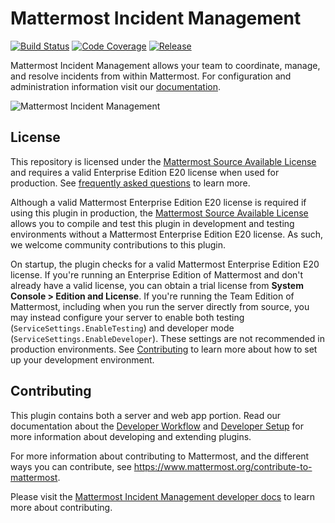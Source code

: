 # Mattermost Incident Management

[![Build Status](https://img.shields.io/circleci/project/github/mattermost/mattermost-plugin-incident-management/master.svg)](https://circleci.com/gh/mattermost/mattermost-plugin-incident-management)
[![Code Coverage](https://img.shields.io/codecov/c/github/mattermost/mattermost-plugin-incident-management/master.svg)](https://codecov.io/gh/mattermost/mattermost-plugin-incident-management)
[![Release](https://img.shields.io/github/v/release/mattermost/mattermost-plugin-incident-management)](https://github.com/mattermost/mattermost-plugin-incident-management/releases/latest)

Mattermost Incident Management allows your team to coordinate, manage, and resolve incidents from within Mattermost. For configuration and administration information visit our [documentation](https://mattermost.gitbook.io/incident-management-plugin/).

![Mattermost Incident Management](docs/assets/incident_response_landing.png)

## License

This repository is licensed under the [Mattermost Source Available License](LICENSE) and requires a valid Enterprise Edition E20 license when used for production. See [frequently asked questions](https://docs.mattermost.com/overview/faq.html#mattermost-source-available-license) to learn more.

Although a valid Mattermost Enterprise Edition E20 license is required if using this plugin in production, the [Mattermost Source Available License](LICENSE) allows you to compile and test this plugin in development and testing environments without a Mattermost Enterprise Edition E20 license. As such, we welcome community contributions to this plugin.

On startup, the plugin checks for a valid Mattermost Enterprise Edition E20 license. If you're running an Enterprise Edition of Mattermost and don't already have a valid license, you can obtain a trial license from **System Console > Edition and License**. If you're running the Team Edition of Mattermost, including when you run the server directly from source, you may instead configure your server to enable both testing (`ServiceSettings.EnableTesting`) and developer mode (`ServiceSettings.EnableDeveloper`). These settings are not recommended in production environments. See [Contributing](#contributing) to learn more about how to set up your development environment.

## Contributing

This plugin contains both a server and web app portion. Read our documentation about the [Developer Workflow](https://developers.mattermost.com/extend/plugins/developer-workflow/) and [Developer Setup](https://developers.mattermost.com/extend/plugins/developer-setup/) for more information about developing and extending plugins.

For more information about contributing to Mattermost, and the different ways you can contribute, see https://www.mattermost.org/contribute-to-mattermost.

Please visit the [Mattermost Incident Management developer docs](https://mattermost.gitbook.io/incident-management-plugin/development/contributing) to learn more about contributing.

